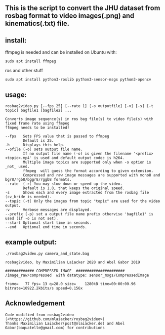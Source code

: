 
## This is the script to convert the JHU dataset from rosbag format to video images(.png) and kinematics(.txt) file.


## install:

ffmpeg is needed and can be installed on Ubuntu with:

    sudo apt install ffmpeg

ros and other stuff

    sudo apt install python3-roslib python3-sensor-msgs python3-opencv



## usage:

    rosbag2video.py [--fps 25] [--rate 1] [-o outputfile] [-v] [-s] [-t topic] bagfile1 [bagfile2] ...

    Converts image sequence(s) in ros bag file(s) to video file(s) with fixed frame rate using ffmpeg
    ffmpeg needs to be installed!

    --fps   Sets FPS value that is passed to ffmpeg
            Default is 25.
    -h      Displays this help.
    --ofile (-o) sets output file name.
            If no output file name (-o) is given the filename '<prefix><topic>.mp4' is used and default output codec is h264.
            Multiple image topics are supported only when -o option is _not_ used.
            ffmpeg  will guess the format according to given extension.
            Compressed and raw image messages are supported with mono8 and bgr8/rgb8/bggr8/rggb8 formats.
    --rate  (-r) You may slow down or speed up the video.
            Default is 1.0, that keeps the original speed.
    -s      Shows each and every image extracted from the rosbag file (cv_bride is needed).
    --topic (-t) Only the images from topic "topic" are used for the video output.
    -v      Verbose messages are displayed.
    --prefix (-p) set a output file name prefix othervise 'bagfile1' is used (if -o is not set).
    --start Optional start time in seconds.
    --end   Optional end time in seconds.

## example output:

    ./rosbag2video.py camera_and_state.bag

    rosbag2video, by Maximilian Laiacker 2020 and Abel Gabor 2019

    ############# COMPRESSED IMAGE  ######################
    /image_raw/compressed  with datatype: sensor_msgs/CompressedImage

    frame=   77 fps= 13 q=28.0 size=    1280kB time=00:00:00.96 bitrate=10922.2kbits/s speed=0.156x

## Acknowledgement

    Code modified from rosbag2video
    (<https://github.com/mlaiacker/rosbag2video>)
    Thanks Maximilian Laiacker(post@mlaiacker.de) and Abel Gabor(baquatelle@gmail.com) for contributions


